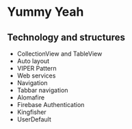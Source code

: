 # Yummy Yeah

## Technology and structures

- CollectionView and TableView
- Auto layout
- VIPER Pattern
- Web services
- Navigation
- Tabbar navigation
- Alomafire
- Firebase Authentication
- Kingfisher
- UserDefault
